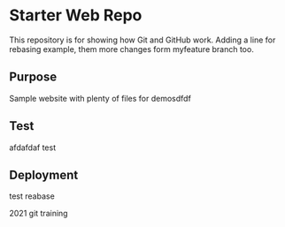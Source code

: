 # Starter Web Repo

This repository is for showing how Git and GitHub work. Adding a line for rebasing example, them more changes form myfeature branch too.

## Purpose

Sample website with plenty of files for demosdfdf

## Test

afdafdaf
test 

## Deployment
test reabase 

2021 git training